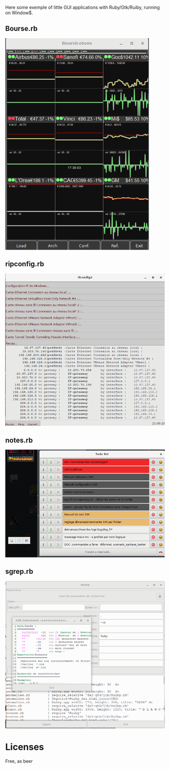 
Here some exemple of little GUI applications with Ruby/Gtk/Ruiby, running on Window$.

Bourse.rb
--
![bourse](https://raw.githubusercontent.com/glurp/ruiby_examples/master/bourses.png)


ripconfig.rb
--
![ipconfig](https://raw.githubusercontent.com/glurp/ruiby_examples/master/ripconfig.png)


notes.rb
--
![notes](https://raw.githubusercontent.com/glurp/ruiby_examples/master/notes.png)

sgrep.rb
--
![sgrep](https://raw.githubusercontent.com/glurp/ruiby_examples/master/sgrep.png)

Licenses
===
Free, as beer